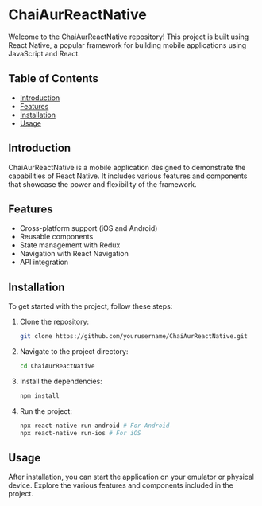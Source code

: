 # ChaiAurReactNative

Welcome to the ChaiAurReactNative repository! This project is built using React Native, a popular framework for building mobile applications using JavaScript and React.

## Table of Contents
- [Introduction](#introduction)
- [Features](#features)
- [Installation](#installation)
- [Usage](#usage)

## Introduction
ChaiAurReactNative is a mobile application designed to demonstrate the capabilities of React Native. It includes various features and components that showcase the power and flexibility of the framework.

## Features
- Cross-platform support (iOS and Android)
- Reusable components
- State management with Redux
- Navigation with React Navigation
- API integration

## Installation
To get started with the project, follow these steps:

1. Clone the repository:
    ```sh
    git clone https://github.com/yourusername/ChaiAurReactNative.git
    ```
2. Navigate to the project directory:
    ```sh
    cd ChaiAurReactNative
    ```
3. Install the dependencies:
    ```sh
    npm install
    ```
4. Run the project:
    ```sh
    npx react-native run-android # For Android
    npx react-native run-ios # For iOS
    ```

## Usage
After installation, you can start the application on your emulator or physical device. Explore the various features and components included in the project.